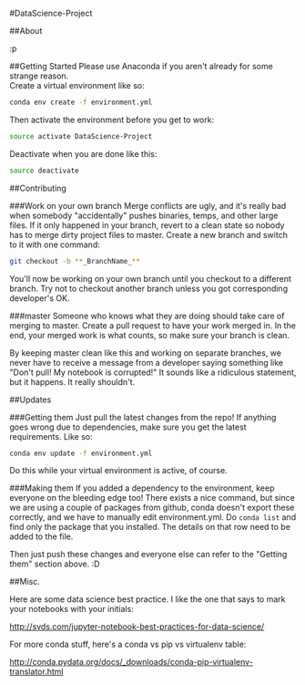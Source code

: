 #DataScience-Project

##About

:p

##Getting Started
Please use Anaconda if you aren't already for some strange reason.  
Create a virtual environment like so:  
```bash
conda env create -f environment.yml
```

Then activate the environment before you get to work:
```bash
source activate DataScience-Project
```

Deactivate when you are done like this:
```bash
source deactivate
```

##Contributing

###Work on your own branch 
Merge conflicts are ugly, and it's really bad when somebody "accidentally"
pushes binaries, temps, and other large files. If it only happened in your
branch, revert to a clean state so nobody has to merge dirty project files to
master. Create a new branch and switch to it with one command:
```bash
git checkout -b **_BranchName_**
```

You'll now be working on your own branch until you checkout to a different
branch. Try not to checkout another branch unless you got corresponding developer's OK.

###master 
Someone who knows what they are doing should take care of merging to master.
Create a pull request to have your work merged in. In the end, your merged
work is what counts, so make sure your branch is clean.

By keeping master clean like this and working on separate branches, we never
have to receive a message from a developer saying something like "Don't pull!
My notebook is corrupted!" It sounds like a ridiculous statement, but it
happens. It really shouldn't.

##Updates

###Getting them
Just pull the latest changes from the repo! If anything goes wrong due to
dependencies, make sure you get the latest requirements. Like so:  
```bash
conda env update -f environment.yml
```

Do this while your virtual environment is active, of course.

###Making them
If you added a dependency to the environment, keep everyone on the bleeding
edge too! There exists a nice command, but since we are using a couple of
packages from github, conda doesn't export these correctly, and we have to
manually edit environment.yml. Do `conda list` and find only the package that
you installed. The details on that row need to be added to the file.

Then just push these changes and everyone
else can refer to the "Getting them" section above. :D

##Misc.

Here are some data science best practice. I like the one that says to mark
your notebooks with your initials:


http://svds.com/jupyter-notebook-best-practices-for-data-science/


For more conda stuff, here's a conda vs pip vs virtualenv table:

http://conda.pydata.org/docs/_downloads/conda-pip-virtualenv-translator.html
